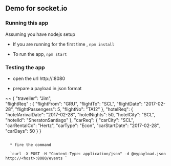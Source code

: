 ## Demo for socket.io

### Running this app

Assuming you have nodejs setup

  * If you are running for the first time , `npm install` 

  * To run the app, `npm start`

### Testing the app

  * open the url http://<hostname>:8080

  * prepare a payload in json format

~~ { 
  "traveller": "Jim",  
  "flightReq" : 
   { "flightFrom": "GRU",
     "flightTo": "SCL",
     "flightDate": "2017-02-28",
     "flightPassengers": 5,
     "flightNo": "TA12" },
  "hotelReq": 
   { "hotelArrivalDate": "2017-02-28",
     "hotelNights": 50,
     "hotelCity": "SCL",
     "hotelId": "SheratonSantiago" },
  "carReq": 
   { "carCity": "SCL",
     "carRentalCo": "Hertz",
     "carType": "Econ",
     "carStartDate": "2017-02-28",
     "carDays": 50 } 
}
~~~

  * fire the command 

  `curl -X POST -H "Content-Type: application/json" -d @mypayload.json http://<host>:8080/events `
